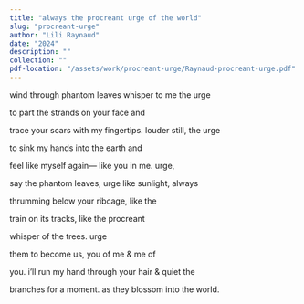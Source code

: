 ```yaml
---
title: "always the procreant urge of the world"
slug: "procreant-urge"
author: "Lili Raynaud"
date: "2024"
description: ""
collection: ""
pdf-location: "/assets/work/procreant-urge/Raynaud-procreant-urge.pdf"
---
```


wind through phantom leaves whisper to me the urge

to part the strands on your face and

trace your scars with my fingertips. louder still, the urge

to sink my hands into the earth and

feel like myself again— like you in me. urge,

say the phantom leaves, urge like sunlight, always

thrumming below your ribcage, like the

train on its tracks, like the procreant

whisper of the trees. urge

them to become us, you of me & me of

you. i’ll run my hand through your hair & quiet the

branches for a moment. as they blossom into the world.
